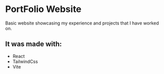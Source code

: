 # PortFolio Website

Basic website showcasing my experience and projects that I have worked on.

## It was made with:
<ul>
<li>React</li>
<li>TailwindCss</li>
<li>Vite</li>
</ul>